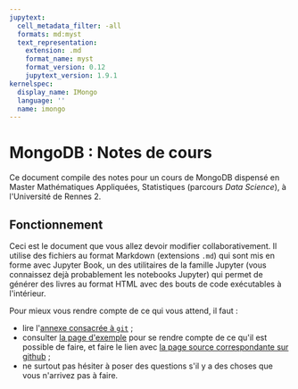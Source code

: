 ```yaml
---
jupytext:
  cell_metadata_filter: -all
  formats: md:myst
  text_representation:
    extension: .md
    format_name: myst
    format_version: 0.12
    jupytext_version: 1.9.1
kernelspec:
  display_name: IMongo
  language: ''
  name: imongo
---
```


# MongoDB : Notes de cours

Ce document compile des notes pour un cours de MongoDB dispensé en Master
Mathématiques Appliquées, Statistiques (parcours _Data Science_), à
l'Université de Rennes 2.

## Fonctionnement

Ceci est le document que vous allez devoir modifier collaborativement.
Il utilise des fichiers au format Markdown (extensions `.md`) qui sont
mis en forme avec Jupyter Book, un des utilitaires de la famille Jupyter (vous
connaissez dejà probablement les notebooks Jupyter) qui permet de générer des
livres au format HTML avec des bouts de code exécutables à l'intérieur.

Pour mieux vous rendre compte de ce qui vous attend, il faut :
* lire l'[annexe consacrée à `git`](sec:git) ;
* consulter [la page d'exemple](sec:exemple) pour se rendre compte de ce qu'il
est possible de faire, et faire le lien avec
[la page source correspondante sur github](https://raw.githubusercontent.com/rtavenar/mongo_book/main/content/app_exemple.md) ;
* ne surtout pas hésiter à poser des questions s'il y a des choses que vous
n'arrivez pas à faire.
